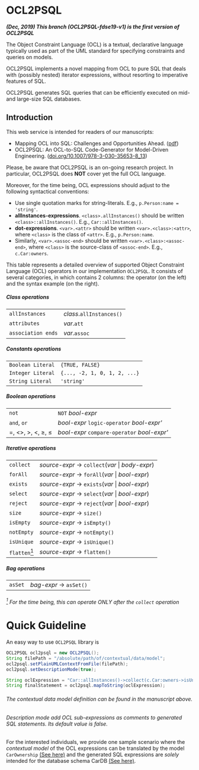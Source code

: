 # OCL2PSQL

***(Dec, 2019) This branch (OCL2PSQL-fdse19-v1) is the first version of OCL2PSQL***

The Object Constraint Language (OCL) is a textual, declarative language typically used as part of the UML standard for specifying constraints and queries on models.

OCL2PSQL implements a novel mapping
from OCL to pure SQL that deals with
(possibly nested) iterator expressions,
without resorting to imperative features of SQL.

OCL2PSQL generates SQL queries that can be efficiently
executed on mid- and large-size SQL databases.

## Introduction

This web service is intended for readers of our manuscripts:

* Mapping OCL into SQL: Challenges and Opportunities Ahead. ([pdf](http://ceur-ws.org/Vol-2513/paper1.pdf))
* OCL2PSQL: An OCL-to-SQL Code-Generator for Model-Driven Engineering. ([doi.org/10.1007/978-3-030-35653-8_13](https://doi.org/10.1007/978-3-030-35653-8_13))

Please, be aware that OCL2PSQL is an on-going research project.
In particular, OCL2PSQL does **NOT** cover yet the full OCL language. 

Moreover, for the time being, OCL expressions should adjust to the following syntactical conventions:

* Use single quotation marks for string-literals. E.g., `p.Person:name = 'string'`.
* **allInstances-expressions**. `<class>.allInstances()` should be written `<class>::allInstances()`. E.g., `Car::allInstances()`.
* **dot-expressions**. `<var>.<attr>` should be written `<var>.<class>:<attr>`, where `<class>` is the class of `<attr>`. E.g., `p.Person:name`.
* Similarly, `<var>.<assoc-end>` should be written `<var>.<class>:<assoc-end>`, where `<class>` is the source-class of `<assoc-end>`. E.g., `c.Car:owners`.

This table represents a detailed overview of supported Object Constraint Language (OCL) operators in our implementation `OCL2PSQL`. It consists of several categories, in which contains 2 columns: the operator (on the left) and the syntax example (on the right).

##### Class operations
|||
|--------------------------|---|
|`allInstances`  |  *class*.`allInstances()` |
|`attributes`  |  *var*.`att` |
|`association ends`  |  *var*.`assoc` |

##### Constants operations
|||
|--------------------------|---|
|`Boolean Literal`  |  `{TRUE, FALSE}`|
|`Integer Literal`  |  `{..., -2, 1, 0, 1, 2, ...}`|
|`String Literal`  |  `'string'`|

##### Boolean operations
|||
|--------------------------|---|
|`not`  |  `NOT` *bool-expr* |
|`and`, `or`| *bool-expr* `logic-operator` *bool-expr'*|
| =, <>, >, <, &#8805;, &#8804;  |  *bool-expr* `compare-operator` *bool-expr'*|

##### Iterative operations
|||
|--------------------------|---|
|`collect`  |  *source-expr* -> `collect`(*var* &#124; *body-expr*) |
|`forAll`  |  *source-expr* -> `forAll`(*var* &#124; *bool-expr*) |
|`exists`  |  *source-expr* -> `exists`(*var* &#124; *bool-expr*) |
|`select`  |  *source-expr* -> `select`(*var* &#124; *bool-expr*) |
|`reject`  |  *source-expr* -> `reject`(*var* &#124; *bool-expr*) |
|`size`  |  *source-expr* -> `size()`|
|`isEmpty`  |  *source-expr* -> `isEmpty()`|
|`notEmpty`  |  *source-expr* -> `notEmpty()`|
|`isUnique`  |  *source-expr* -> `isUnique()`|
|`flatten`[<sup>1</sup>]  |  *source-expr* -> `flatten()`|

##### Bag operations
|||
|--------------------------|---|
|`asSet`  |  *bag-expr* -> `asSet()`|

###### [<sup>1</sup>] For the time being, this can operate *ONLY* after the `collect` operation
[<sup>1</sup>]:#-For

# Quick Guideline

An easy way to use `OCL2PSQL` library is 

```java
OCL2PSQL ocl2psql = new OCL2PSQL();
String filePath = "/absolute/path/of/contextual/data/model";
ocl2psql.setPlainUMLContextFromFile(filePath);
ocl2psql.setDescriptionMode(true);

String oclExpression = "Car::allInstances()->collect(c.Car:owners->isUnique())";
String finalStatement = ocl2psql.mapToString(oclExpression);
```
###### The contextual data model definition can be found in the manuscript above.
###### Description mode add OCL sub-expressions as comments to generated SQL statements. Its default value is false.

For the interested individuals, we provide one sample scenario where the *contextual model* of the OCL expressions can be translated by the model `CarOwnership` [(See here)](http://researcher-paper.ap-southeast-1.elasticbeanstalk.com/model.html) and the generated SQL expressions are *solely* intended for the database schema CarDB [(See here)](http://researcher-paper.ap-southeast-1.elasticbeanstalk.com/schema.html). 
